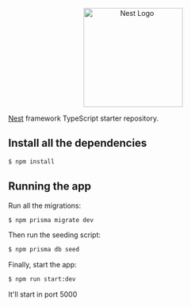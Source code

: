 <p align="center">
  <a href="http://nestjs.com/" target="blank"><img src="https://nestjs.com/img/logo-small.svg" width="200" alt="Nest Logo" /></a>
</p>

[Nest](https://github.com/nestjs/nest) framework TypeScript starter repository.

## Install all the dependencies

```bash
$ npm install
```

## Running the app

Run all the migrations: 
```bash
$ npm prisma migrate dev
```

Then run the seeding script:
```bash
$ npm prisma db seed
```

Finally, start the app:
```bash
$ npm run start:dev
```

It'll start in port 5000
